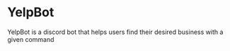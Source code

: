 # YelpBot
YelpBot is a discord bot that helps users find their desired business with a given command 
